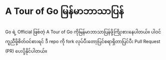 # A Tour of Go မြန်မာဘာသာပြန်

Go ရဲ့ Official ဖြစ်တဲ့ A Tour of Go ကိုမြန်မာဘာသာပြန်ဖို့ကြိုးစားနေပါတယ်။ ပါဝင်ကူညီဖို့စိတ်ဝင်စားရင် ဒီ repo ကို fork လုပ်ပီးတော့ပြင်စရာရှိတာပြင်ပီး Pull Request (PR) ပေးပို့နိုင်ပါတယ်။ 